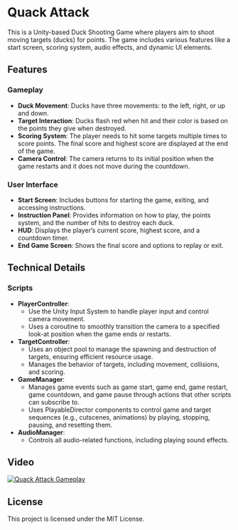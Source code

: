 # Quack Attack

This is a Unity-based Duck Shooting Game where players aim to shoot moving targets (ducks) for points. The game includes various features like a start screen, scoring system, audio effects, and dynamic UI elements.

## Features

### Gameplay
- **Duck Movement**: Ducks have three movements: to the left, right, or up and down.
- **Target Interaction**: Ducks flash red when hit and their color is based on the points they give when destroyed.
- **Scoring System**: The player needs to hit some targets multiple times to score points. The final score and highest score are displayed at the end of the game.
- **Camera Control**: The camera returns to its initial position when the game restarts and it does not move during the countdown.

### User Interface
- **Start Screen**: Includes buttons for starting the game, exiting, and accessing instructions.
- **Instruction Panel**: Provides information on how to play, the points system, and the number of hits to destroy each duck.
- **HUD**: Displays the player’s current score, highest score, and a countdown timer.
- **End Game Screen**: Shows the final score and options to replay or exit.

## Technical Details
### Scripts
- **PlayerController**:
  - Use the Unity Input System to handle player input and control camera movement.
  - Uses a coroutine to smoothly transition the camera to a specified look-at position when the game ends or restarts.
- **TargetController**:
  - Uses an object pool to manage the spawning and destruction of targets, ensuring efficient resource usage.
  - Manages the behavior of targets, including movement, collisions, and scoring.
- **GameManager**:
  - Manages game events such as game start, game end, game restart, game countdown, and game pause through actions that other scripts can subscribe to.
  - Uses PlayableDirector components to control game and target sequences (e.g., cutscenes, animations) by playing, stopping, pausing, and resetting them.
- **AudioManager**:
  - Controls all audio-related functions, including playing sound effects.

## Video
[![Quack Attack Gameplay](https://github.com/user-attachments/assets/0c728e30-fa47-4ae8-8285-46f30ac5fabd)](https://youtu.be/4o0snNpCsCo)

## License
This project is licensed under the MIT License.
